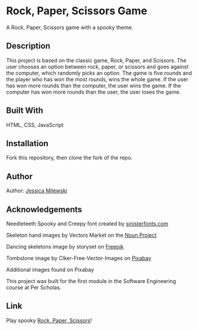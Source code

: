 # Rock, Paper, Scissors Game

A Rock, Paper, Scissors game with a spooky theme.

## Description

This project is based on the classic game, Rock, Paper, and Scissors. The user chooses an option between rock, paper, or scissors and goes against the computer, which randomly picks an option. The game is five rounds and the player who has won the most rounds, wins the whole game. If the user has won more rounds than the computer, the user wins the game. If the computer has won more rounds than the user, the user loses the game.

## Built With
HTML, CSS, JavaScript

## Installation
Fork this repository, then clone the fork of the repo.

## Author
Author: [Jessica Milewski](https://github.com/jlm323 "GitHub")

## Acknowledgements
Needleteeth Spooky and Creepy font created by [sinisterfonts.com](http://www.sinisterfonts.com/ "Sinister Fonts")

Skeleton hand images by Vectors Market on the [Noun Project](https://thenounproject.com/browse/icons/term/skeleton-hand/ "The Noun Project")

Dancing skeletons image by storyset on [Freepik](https://www.freepik.com/free-vector/dancing-skeletons-concept-illustration_9865135.htm#query=dancing%20skeletons&position=1&from_view=search "Skeleton Image")

Tombstone image by Clker-Free-Vector-Images on [Pixabay](https://pixabay.com//?utm_source=link-attribution&amp;utm_medium=referral&amp;utm_campaign=image&amp;utm_content=312540 "Tombstone Image")

Additional images found on Pixabay


This project was built for the first module in the Software Engineering course at Per Scholas.

## Link
Play spooky [Rock, Paper, Scissors](https://jlm323.github.io/mod-1-game/ "Game Link")!